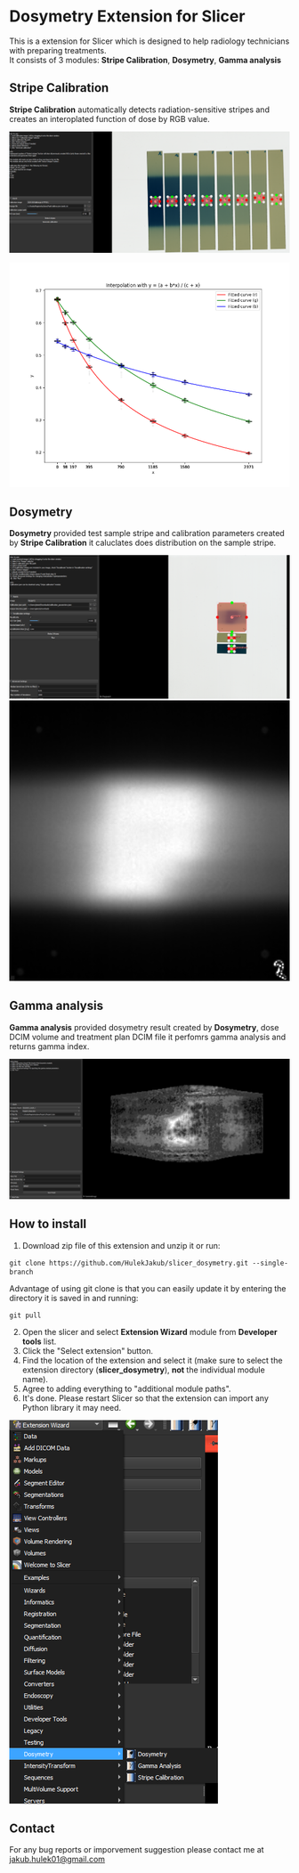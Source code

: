 # Dosymetry Extension for Slicer

This is a extension for Slicer which is designed to help radiology technicians with preparing treatments.  
It consists of 3 modules: **Stripe Calibration**, **Dosymetry**, **Gamma analysis**

## Stripe Calibration
**Stripe Calibration** automatically detects radiation-sensitive stripes and creates an interoplated function of dose by RGB value.  

![alt text](docs/imgs/stripe_calibration.png)

![alt text](docs/imgs/calibration_plot.png)

## Dosymetry
**Dosymetry** provided test sample stripe and calibration parameters created by **Stripe Calibration** it caluclates does distribution on the sample stripe.  

![alt text](docs/imgs/dosymetry_ui.png)
![alt text](docs/imgs/dosymetry_result.png)


## Gamma analysis
**Gamma analysis** provided dosymetry result created by **Dosymetry**, dose DCIM volume and treatment plan DCIM file it perfomrs gamma analysis and returns gamma index.  

![alt text](docs/imgs/gamma_analysis.png)


## How to install

1. Download zip file of this extension and unzip it or run:  
```
git clone https://github.com/HulekJakub/slicer_dosymetry.git --single-branch
```

Advantage of using git clone is that you can easily update it by entering the directory it is saved in and running:  
```
git pull
```

2. Open the slicer and select **Extension Wizard** module from **Developer tools** list.
3. Click the "Select extension" button.
4. Find the location of the extension and select it (make sure to select the extension directory (**slicer_dosymetry**), **not** the individual module name).
5. Agree to adding everything to "additional module paths".
6. It's done. Please restart Slicer so that the extension can import any Python library it may need.  

![alt text](docs/imgs/dosymetry_module_list.png)

## Contact
For any bug reports or imporvement suggestion please contact me at jakub.hulek01@gmail.com  
